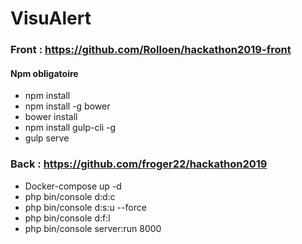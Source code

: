# VisuAlert

### Front : https://github.com/Rolloen/hackathon2019-front

#### Npm obligatoire

* npm install
* npm install -g bower
* bower install
* npm install gulp-cli -g
* gulp serve

### Back : https://github.com/froger22/hackathon2019

* Docker-compose up -d
* php bin/console d:d:c
* php bin/console d:s:u --force
* php bin/console d:f:l
* php bin/console server:run 8000
